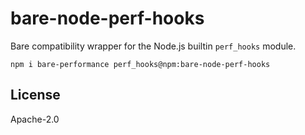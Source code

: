 # bare-node-perf-hooks

Bare compatibility wrapper for the Node.js builtin `perf_hooks` module.

```
npm i bare-performance perf_hooks@npm:bare-node-perf-hooks
```

## License

Apache-2.0
